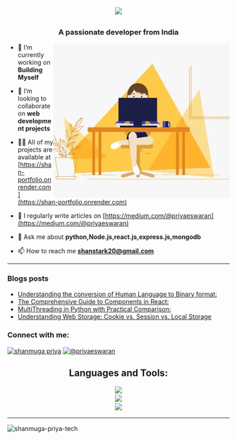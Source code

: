 <h1 align="center">
    <img src="https://readme-typing-svg.herokuapp.com/?font=Righteous&size=35&center=true&vCenter=true&width=500&height=70&duration=4000&lines=Hi+There!+👋;+I'm+Shanmuga+Priya!;" />
</h1>

<h3 align="center">A passionate developer from India</h3>
<img alt="profile gif" align="right" src=".github/workflows/ezgif.com-resize (1).webp">


- 🔭 I’m currently working on **Building Myself**

- 👯 I’m looking to collaborate on **web development projects**

- 👨‍💻 All of my projects are available at [https://shan-portfolio.onrender.com](https://shan-portfolio.onrender.com)

- 📝 I regularly write articles on [https://medium.com/@priyaeswaran](https://medium.com/@priyaeswaran)

- 💬 Ask me about **python,Node.js,react.js,express.js,mongodb**

- 📫 How to reach me **shanstark20@gmail.com**

<hr>

### Blogs posts
<!-- BLOG-POST-LIST:START -->
- [Understanding the conversion of Human Language to Binary format:](https://medium.com/@priyaeswaran/understanding-the-conversion-of-human-language-to-binary-format-ea42d2b58bf5?source=rss-97f138d31355------2)
- [The Comprehensive Guide to Components in React:](https://medium.com/@priyaeswaran/the-comprehensive-guide-to-components-in-react-154ac7490dd3?source=rss-97f138d31355------2)
- [MultiThreading in Python with Practical Comparison:](https://medium.com/@priyaeswaran/multithreading-in-python-with-practical-comparison-caa245e09f13?source=rss-97f138d31355------2)
- [Understanding Web Storage: Cookie vs. Session vs. Local Storage](https://medium.com/@priyaeswaran/understanding-web-storage-cookie-vs-session-vs-local-storage-21fdcebafd93?source=rss-97f138d31355------2)
<!-- BLOG-POST-LIST:END -->



<h3 align="left">Connect with me:</h3>
<p align="left">
<a href="https://linkedin.com/in/shanmuga priya" target="blank"><img align="center" src="https://raw.githubusercontent.com/rahuldkjain/github-profile-readme-generator/master/src/images/icons/Social/linked-in-alt.svg" alt="shanmuga priya" height="30" width="40" /></a>
<a href="https://medium.com/@priyaeswaran" target="blank"><img align="center" src="https://raw.githubusercontent.com/rahuldkjain/github-profile-readme-generator/master/src/images/icons/Social/medium.svg" alt="@priyaeswaran" height="30" width="40" /></a>
</p>


<h2 align="center">Languages and Tools:</h2>

<div align="center">
    <img src="https://skillicons.dev/icons?i=html,css,javascript,svelte,pug" /><br>
    <img src="https://skillicons.dev/icons?i=nodejs,express,python,flask,mongodb" /><br>
    <img src ="https://skillicons.dev/icons?i=vscode,github,git,postman" /><br>
</div>
<hr>

<p><img align="center" src="https://github-readme-stats.vercel.app/api/top-langs?username=shanmuga-priya-tech&show_icons=true&locale=en&layout=compact" alt="shanmuga-priya-tech" /></p>


